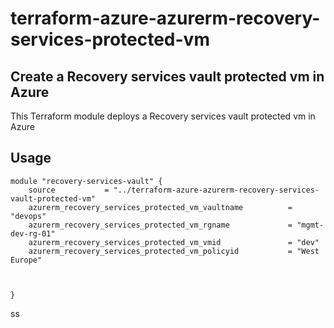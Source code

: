 # terraform-azure-azurerm-recovery-services-protected-vm


## Create a Recovery services vault protected vm in Azure

This Terraform module deploys a  Recovery services vault protected vm in Azure

## Usage

```hcl
module "recovery-services-vault" {
    source           = "../terraform-azure-azurerm-recovery-services-vault-protected-vm"
    azurerm_recovery_services_protected_vm_vaultname          = "devops"
    azurerm_recovery_services_protected_vm_rgname             = "mgmt-dev-rg-01"
    azurerm_recovery_services_protected_vm_vmid               = "dev"
    azurerm_recovery_services_protected_vm_policyid           = "West Europe"
    
    
    
}

```
ss
